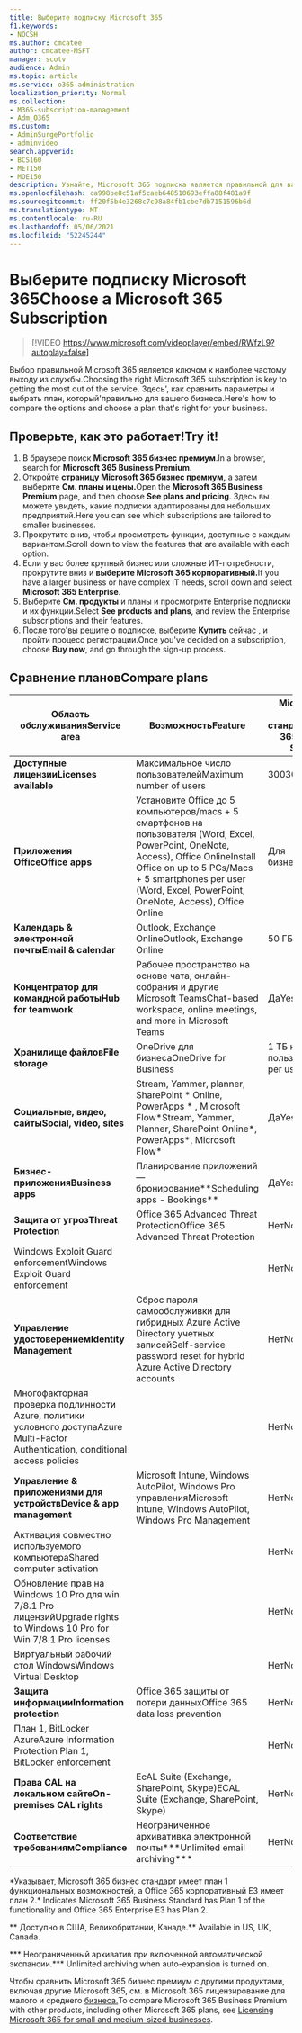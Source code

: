 ```yaml
---
title: Выберите подписку Microsoft 365
f1.keywords:
- NOCSH
ms.author: cmcatee
author: cmcatee-MSFT
manager: scotv
audience: Admin
ms.topic: article
ms.service: o365-administration
localization_priority: Normal
ms.collection:
- M365-subscription-management
- Adm_O365
ms.custom:
- AdminSurgePortfolio
- adminvideo
search.appverid:
- BCS160
- MET150
- MOE150
description: Узнайте, Microsoft 365 подписка является правильной для вашей организации.
ms.openlocfilehash: ca998be8c51af5caeb648510693effa88f481a9f
ms.sourcegitcommit: ff20f5b4e3268c7c98a84fb1cbe7db7151596b6d
ms.translationtype: MT
ms.contentlocale: ru-RU
ms.lasthandoff: 05/06/2021
ms.locfileid: "52245244"
---
```

# <a name="choose-a-microsoft-365-subscription"></a><span data-ttu-id="cb755-103">Выберите подписку Microsoft 365</span><span class="sxs-lookup"><span data-stu-id="cb755-103">Choose a Microsoft 365 Subscription</span></span>

> [!VIDEO https://www.microsoft.com/videoplayer/embed/RWfzL9?autoplay=false]

<span data-ttu-id="cb755-104">Выбор правильной Microsoft 365 является ключом к наиболее частому выходу из службы.</span><span class="sxs-lookup"><span data-stu-id="cb755-104">Choosing the right Microsoft 365 subscription is key to getting the most out of the service.</span></span> <span data-ttu-id="cb755-105">Здесь&#39;, как сравнить параметры и выбрать план, который&#39;правильно для вашего бизнеса.</span><span class="sxs-lookup"><span data-stu-id="cb755-105">Here&#39;s how to compare the options and choose a plan that&#39;s right for your business.</span></span>

## <a name="try-it"></a><span data-ttu-id="cb755-106">Проверьте, как это работает!</span><span class="sxs-lookup"><span data-stu-id="cb755-106">Try it!</span></span>

1. <span data-ttu-id="cb755-107">В браузере поиск **Microsoft 365 бизнес премиум**.</span><span class="sxs-lookup"><span data-stu-id="cb755-107">In a browser, search for  **Microsoft 365 Business Premium**.</span></span>
2. <span data-ttu-id="cb755-108">Откройте **страницу Microsoft 365 бизнес премиум,** а затем выберите **См. планы и цены.**</span><span class="sxs-lookup"><span data-stu-id="cb755-108">Open the  **Microsoft 365 Business Premium**  page, and then choose  **See plans and pricing**.</span></span> <span data-ttu-id="cb755-109">Здесь вы можете увидеть, какие подписки адаптированы для небольших предприятий.</span><span class="sxs-lookup"><span data-stu-id="cb755-109">Here you can see which subscriptions are tailored to smaller businesses.</span></span>
3. <span data-ttu-id="cb755-110">Прокрутите вниз, чтобы просмотреть функции, доступные с каждым вариантом.</span><span class="sxs-lookup"><span data-stu-id="cb755-110">Scroll down to view the features that are available with each option.</span></span>
4. <span data-ttu-id="cb755-111">Если у вас более крупный бизнес или сложные ИТ-потребности, прокрутите вниз и **выберите Microsoft 365 корпоративный.**</span><span class="sxs-lookup"><span data-stu-id="cb755-111">If you have a larger business or have complex IT needs, scroll down and select  **Microsoft 365 Enterprise**.</span></span>
5. <span data-ttu-id="cb755-112">Выберите **См. продукты** и планы и просмотрите Enterprise подписки и их функции.</span><span class="sxs-lookup"><span data-stu-id="cb755-112">Select  **See products and plans**, and review the Enterprise subscriptions and their features.</span></span>
6. <span data-ttu-id="cb755-113">После того&#39;вы решите о подписке, выберите  **Купить** сейчас , и пройти процесс регистрации.</span><span class="sxs-lookup"><span data-stu-id="cb755-113">Once you&#39;ve decided on a subscription, choose  **Buy now**, and go through the sign-up process.</span></span>

## <a name="compare-plans"></a><span data-ttu-id="cb755-114">Сравнение планов</span><span class="sxs-lookup"><span data-stu-id="cb755-114">Compare plans</span></span>

| <span data-ttu-id="cb755-115">Область обслуживания</span><span class="sxs-lookup"><span data-stu-id="cb755-115">Service area</span></span> | <span data-ttu-id="cb755-116">Возможность</span><span class="sxs-lookup"><span data-stu-id="cb755-116">Feature</span></span> | <span data-ttu-id="cb755-117">Microsoft 365 бизнес стандарт</span><span class="sxs-lookup"><span data-stu-id="cb755-117">Microsoft 365 Business Standard</span></span> | <span data-ttu-id="cb755-118">Microsoft 365 бизнес премиум</span><span class="sxs-lookup"><span data-stu-id="cb755-118">Microsoft 365 Business Premium</span></span> | <span data-ttu-id="cb755-119">Office 365 корпоративный E3</span><span class="sxs-lookup"><span data-stu-id="cb755-119">Office 365 Enterprise E3</span></span> |
| --- | --- | --- | --- | --- |
| <span data-ttu-id="cb755-120">**Доступные лицензии**</span><span class="sxs-lookup"><span data-stu-id="cb755-120">**Licenses available**</span></span> | <span data-ttu-id="cb755-121">Максимальное число пользователей</span><span class="sxs-lookup"><span data-stu-id="cb755-121">Maximum number of users</span></span> | <span data-ttu-id="cb755-122">300</span><span class="sxs-lookup"><span data-stu-id="cb755-122">300</span></span> | <span data-ttu-id="cb755-123">300</span><span class="sxs-lookup"><span data-stu-id="cb755-123">300</span></span> | <span data-ttu-id="cb755-124">Без ограничений</span><span class="sxs-lookup"><span data-stu-id="cb755-124">Unlimited</span></span> |
| <span data-ttu-id="cb755-125">**Приложения Office**</span><span class="sxs-lookup"><span data-stu-id="cb755-125">**Office apps**</span></span> | <span data-ttu-id="cb755-126">Установите Office до 5 компьютеров/macs + 5 смартфонов на пользователя (Word, Excel, PowerPoint, OneNote, Access), Office Online</span><span class="sxs-lookup"><span data-stu-id="cb755-126">Install Office on up to 5 PCs/Macs + 5 smartphones per user (Word, Excel, PowerPoint, OneNote, Access), Office Online</span></span> | <span data-ttu-id="cb755-127">Для бизнеса</span><span class="sxs-lookup"><span data-stu-id="cb755-127">Business</span></span> | <span data-ttu-id="cb755-128">Для бизнеса</span><span class="sxs-lookup"><span data-stu-id="cb755-128">Business</span></span> | <span data-ttu-id="cb755-129">ProPlus</span><span class="sxs-lookup"><span data-stu-id="cb755-129">ProPlus</span></span> |
| <span data-ttu-id="cb755-130">**Календарь &amp; электронной почты**</span><span class="sxs-lookup"><span data-stu-id="cb755-130">**Email &amp; calendar**</span></span> | <span data-ttu-id="cb755-131">Outlook, Exchange Online</span><span class="sxs-lookup"><span data-stu-id="cb755-131">Outlook, Exchange Online</span></span> | <span data-ttu-id="cb755-132">50 ГБ</span><span class="sxs-lookup"><span data-stu-id="cb755-132">50 GB</span></span> | <span data-ttu-id="cb755-133">50 ГБ</span><span class="sxs-lookup"><span data-stu-id="cb755-133">50 GB</span></span> | <span data-ttu-id="cb755-134">100 ГБ</span><span class="sxs-lookup"><span data-stu-id="cb755-134">100 GB</span></span> |
| <span data-ttu-id="cb755-135">**Концентратор для командной работы**</span><span class="sxs-lookup"><span data-stu-id="cb755-135">**Hub for teamwork**</span></span> | <span data-ttu-id="cb755-136">Рабочее пространство на основе чата, онлайн-собрания и другие Microsoft Teams</span><span class="sxs-lookup"><span data-stu-id="cb755-136">Chat-based workspace, online meetings, and more in Microsoft Teams</span></span> | <span data-ttu-id="cb755-137">Да</span><span class="sxs-lookup"><span data-stu-id="cb755-137">Yes</span></span> | <span data-ttu-id="cb755-138">Да</span><span class="sxs-lookup"><span data-stu-id="cb755-138">Yes</span></span> | <span data-ttu-id="cb755-139">Да</span><span class="sxs-lookup"><span data-stu-id="cb755-139">Yes</span></span> |
| <span data-ttu-id="cb755-140">**Хранилище файлов**</span><span class="sxs-lookup"><span data-stu-id="cb755-140">**File storage**</span></span> | <span data-ttu-id="cb755-141">OneDrive для бизнеса</span><span class="sxs-lookup"><span data-stu-id="cb755-141">OneDrive for Business</span></span> | <span data-ttu-id="cb755-142">1 ТБ на пользователя</span><span class="sxs-lookup"><span data-stu-id="cb755-142">1 TB per user</span></span> | <span data-ttu-id="cb755-143">1 ТБ на пользователя</span><span class="sxs-lookup"><span data-stu-id="cb755-143">1 TB per user</span></span> | <span data-ttu-id="cb755-144">Без ограничений</span><span class="sxs-lookup"><span data-stu-id="cb755-144">Unlimited</span></span> |
| <span data-ttu-id="cb755-145">**Социальные, видео, сайты**</span><span class="sxs-lookup"><span data-stu-id="cb755-145">**Social, video, sites**</span></span> | <span data-ttu-id="cb755-146">Stream, Yammer, planner, SharePoint \* Online, PowerApps \* , Microsoft Flow\*</span><span class="sxs-lookup"><span data-stu-id="cb755-146">Stream, Yammer, Planner, SharePoint Online\*, PowerApps\*, Microsoft Flow\*</span></span> | <span data-ttu-id="cb755-147">Да</span><span class="sxs-lookup"><span data-stu-id="cb755-147">Yes</span></span> | <span data-ttu-id="cb755-148">Да</span><span class="sxs-lookup"><span data-stu-id="cb755-148">Yes</span></span> | <span data-ttu-id="cb755-149">Да</span><span class="sxs-lookup"><span data-stu-id="cb755-149">Yes</span></span> |
| <span data-ttu-id="cb755-150">**Бизнес-приложения**</span><span class="sxs-lookup"><span data-stu-id="cb755-150">**Business apps**</span></span> | <span data-ttu-id="cb755-151">Планирование приложений — бронирование\*\*</span><span class="sxs-lookup"><span data-stu-id="cb755-151">Scheduling apps - Bookings\*\*</span></span> | <span data-ttu-id="cb755-152">Да</span><span class="sxs-lookup"><span data-stu-id="cb755-152">Yes</span></span> | <span data-ttu-id="cb755-153">Да</span><span class="sxs-lookup"><span data-stu-id="cb755-153">Yes</span></span> | <span data-ttu-id="cb755-154">Да</span><span class="sxs-lookup"><span data-stu-id="cb755-154">Yes</span></span> |
| <span data-ttu-id="cb755-155">**Защита от угроз**</span><span class="sxs-lookup"><span data-stu-id="cb755-155">**Threat Protection**</span></span> | <span data-ttu-id="cb755-156">Office 365 Advanced Threat Protection</span><span class="sxs-lookup"><span data-stu-id="cb755-156">Office 365 Advanced Threat Protection</span></span> | <span data-ttu-id="cb755-157">Нет</span><span class="sxs-lookup"><span data-stu-id="cb755-157">No</span></span> | <span data-ttu-id="cb755-158">Да</span><span class="sxs-lookup"><span data-stu-id="cb755-158">Yes</span></span> | <span data-ttu-id="cb755-159">Нет</span><span class="sxs-lookup"><span data-stu-id="cb755-159">No</span></span> |
 | <span data-ttu-id="cb755-160">Windows Exploit Guard enforcement</span><span class="sxs-lookup"><span data-stu-id="cb755-160">Windows Exploit Guard enforcement</span></span>| | <span data-ttu-id="cb755-161">Нет</span><span class="sxs-lookup"><span data-stu-id="cb755-161">No</span></span> | <span data-ttu-id="cb755-162">Да</span><span class="sxs-lookup"><span data-stu-id="cb755-162">Yes</span></span> | <span data-ttu-id="cb755-163">Нет</span><span class="sxs-lookup"><span data-stu-id="cb755-163">No</span></span> |
| <span data-ttu-id="cb755-164">**Управление удостоверением**</span><span class="sxs-lookup"><span data-stu-id="cb755-164">**Identity Management**</span></span> | <span data-ttu-id="cb755-165">Сброс пароля самообслуживки для гибридных Azure Active Directory учетных записей</span><span class="sxs-lookup"><span data-stu-id="cb755-165">Self-service password reset for hybrid Azure Active Directory accounts</span></span> | <span data-ttu-id="cb755-166">Нет</span><span class="sxs-lookup"><span data-stu-id="cb755-166">No</span></span> | <span data-ttu-id="cb755-167">Да</span><span class="sxs-lookup"><span data-stu-id="cb755-167">Yes</span></span> | <span data-ttu-id="cb755-168">Нет</span><span class="sxs-lookup"><span data-stu-id="cb755-168">No</span></span> |
 | <span data-ttu-id="cb755-169">Многофакторная проверка подлинности Azure, политики условного доступа</span><span class="sxs-lookup"><span data-stu-id="cb755-169">Azure Multi-Factor Authentication, conditional access policies</span></span> | | <span data-ttu-id="cb755-170">Нет</span><span class="sxs-lookup"><span data-stu-id="cb755-170">No</span></span> | <span data-ttu-id="cb755-171">Да</span><span class="sxs-lookup"><span data-stu-id="cb755-171">Yes</span></span> | <span data-ttu-id="cb755-172">Нет</span><span class="sxs-lookup"><span data-stu-id="cb755-172">No</span></span> |
| <span data-ttu-id="cb755-173">**Управление &amp; приложениями для устройств**</span><span class="sxs-lookup"><span data-stu-id="cb755-173">**Device &amp; app management**</span></span> | <span data-ttu-id="cb755-174">Microsoft Intune, Windows AutoPilot, Windows Pro управления</span><span class="sxs-lookup"><span data-stu-id="cb755-174">Microsoft Intune, Windows AutoPilot, Windows Pro Management</span></span> | <span data-ttu-id="cb755-175">Нет</span><span class="sxs-lookup"><span data-stu-id="cb755-175">No</span></span> | <span data-ttu-id="cb755-176">Да</span><span class="sxs-lookup"><span data-stu-id="cb755-176">Yes</span></span> | <span data-ttu-id="cb755-177">Нет</span><span class="sxs-lookup"><span data-stu-id="cb755-177">No</span></span> |
 | <span data-ttu-id="cb755-178">Активация совместно используемого компьютера</span><span class="sxs-lookup"><span data-stu-id="cb755-178">Shared computer activation</span></span> | | <span data-ttu-id="cb755-179">Нет</span><span class="sxs-lookup"><span data-stu-id="cb755-179">No</span></span> | <span data-ttu-id="cb755-180">Да</span><span class="sxs-lookup"><span data-stu-id="cb755-180">Yes</span></span> | <span data-ttu-id="cb755-181">Да</span><span class="sxs-lookup"><span data-stu-id="cb755-181">Yes</span></span> |
 | <span data-ttu-id="cb755-182">Обновление прав на Windows 10 Pro для win 7/8.1 Pro лицензий</span><span class="sxs-lookup"><span data-stu-id="cb755-182">Upgrade rights to Windows 10 Pro for Win 7/8.1 Pro licenses</span></span> | | <span data-ttu-id="cb755-183">Нет</span><span class="sxs-lookup"><span data-stu-id="cb755-183">No</span></span> | <span data-ttu-id="cb755-184">Да</span><span class="sxs-lookup"><span data-stu-id="cb755-184">Yes</span></span> | <span data-ttu-id="cb755-185">Нет</span><span class="sxs-lookup"><span data-stu-id="cb755-185">No</span></span> |
 | <span data-ttu-id="cb755-186">Виртуальный рабочий стол Windows</span><span class="sxs-lookup"><span data-stu-id="cb755-186">Windows Virtual Desktop</span></span> | | <span data-ttu-id="cb755-187">Нет</span><span class="sxs-lookup"><span data-stu-id="cb755-187">No</span></span> | <span data-ttu-id="cb755-188">Да</span><span class="sxs-lookup"><span data-stu-id="cb755-188">Yes</span></span> | <span data-ttu-id="cb755-189">Нет</span><span class="sxs-lookup"><span data-stu-id="cb755-189">No</span></span> |
| <span data-ttu-id="cb755-190">**Защита информации**</span><span class="sxs-lookup"><span data-stu-id="cb755-190">**Information protection**</span></span> | <span data-ttu-id="cb755-191">Office 365 защиты от потери данных</span><span class="sxs-lookup"><span data-stu-id="cb755-191">Office 365 data loss prevention</span></span> | <span data-ttu-id="cb755-192">Нет</span><span class="sxs-lookup"><span data-stu-id="cb755-192">No</span></span> | <span data-ttu-id="cb755-193">Да</span><span class="sxs-lookup"><span data-stu-id="cb755-193">Yes</span></span> | <span data-ttu-id="cb755-194">Да</span><span class="sxs-lookup"><span data-stu-id="cb755-194">Yes</span></span> |
 | <span data-ttu-id="cb755-195">План 1, BitLocker Azure</span><span class="sxs-lookup"><span data-stu-id="cb755-195">Azure Information Protection Plan 1, BitLocker enforcement</span></span> | | <span data-ttu-id="cb755-196">Нет</span><span class="sxs-lookup"><span data-stu-id="cb755-196">No</span></span> | <span data-ttu-id="cb755-197">Да</span><span class="sxs-lookup"><span data-stu-id="cb755-197">Yes</span></span> | <span data-ttu-id="cb755-198">Нет</span><span class="sxs-lookup"><span data-stu-id="cb755-198">No</span></span> |
| <span data-ttu-id="cb755-199">**Права CAL на локальном сайте**</span><span class="sxs-lookup"><span data-stu-id="cb755-199">**On-premises CAL rights**</span></span> | <span data-ttu-id="cb755-200">EcAL Suite (Exchange, SharePoint, Skype)</span><span class="sxs-lookup"><span data-stu-id="cb755-200">ECAL Suite (Exchange, SharePoint, Skype)</span></span> | <span data-ttu-id="cb755-201">Нет</span><span class="sxs-lookup"><span data-stu-id="cb755-201">No</span></span> | <span data-ttu-id="cb755-202">Нет</span><span class="sxs-lookup"><span data-stu-id="cb755-202">No</span></span> | <span data-ttu-id="cb755-203">Да</span><span class="sxs-lookup"><span data-stu-id="cb755-203">Yes</span></span> |
| <span data-ttu-id="cb755-204">**Соответствие требованиям**</span><span class="sxs-lookup"><span data-stu-id="cb755-204">**Compliance**</span></span> | <span data-ttu-id="cb755-205">Неограниченное архивативка электронной почты\*\*\*</span><span class="sxs-lookup"><span data-stu-id="cb755-205">Unlimited email archiving\*\*\*</span></span> | <span data-ttu-id="cb755-206">Нет</span><span class="sxs-lookup"><span data-stu-id="cb755-206">No</span></span> | <span data-ttu-id="cb755-207">Да</span><span class="sxs-lookup"><span data-stu-id="cb755-207">Yes</span></span> | <span data-ttu-id="cb755-208">Да</span><span class="sxs-lookup"><span data-stu-id="cb755-208">Yes</span></span> |

<span data-ttu-id="cb755-209">\*Указывает, Microsoft 365 бизнес стандарт имеет план 1 функциональных возможностей, а Office 365 корпоративный E3 имеет план 2.</span><span class="sxs-lookup"><span data-stu-id="cb755-209">\* Indicates Microsoft 365 Business Standard has Plan 1 of the functionality and Office 365 Enterprise E3 has Plan 2.</span></span>

<span data-ttu-id="cb755-210">\*\* Доступно в США, Великобритании, Канаде.</span><span class="sxs-lookup"><span data-stu-id="cb755-210">\*\* Available in US, UK, Canada.</span></span>

<span data-ttu-id="cb755-211">\*\*\* Неограниченный архиватив при включенной автоматической экспансии.</span><span class="sxs-lookup"><span data-stu-id="cb755-211">\*\*\* Unlimited archiving when auto-expansion is turned on.</span></span>

<span data-ttu-id="cb755-212">Чтобы сравнить Microsoft 365 бизнес премиум с другими продуктами, включая другие Microsoft 365, см. в Microsoft 365 лицензирование для малого и среднего [бизнеса.](/office365/servicedescriptions/microsoft-365-service-descriptions/licensing-microsoft-365-in-smb)</span><span class="sxs-lookup"><span data-stu-id="cb755-212">To compare Microsoft 365 Business Premium with other products, including other Microsoft 365 plans, see [Licensing Microsoft 365 for small and medium-sized businesses](/office365/servicedescriptions/microsoft-365-service-descriptions/licensing-microsoft-365-in-smb).</span></span>
